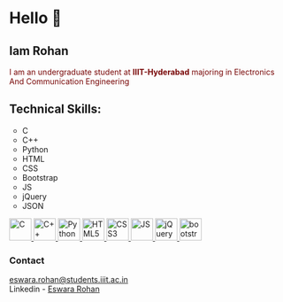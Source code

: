 <!DOCTYPE HTML>

<html>


<h1>Hello 👋 </h1>
<h2> Iam Rohan</h2>

<p> 
    <div style = "color:rgb(121, 8, 8)"> I am an undergraduate student at <b>IIIT-Hyderabad</b> majoring in Electronics And Communication Engineering <br>
    </div>
    
</p>


<h2> Technical Skills: </h2>
 <ul style="list-style-type:circle">
            <li> C </li>
            <li> C++ </li>
            <li> Python </li>
            <li> HTML </li>
            <li> CSS </li>
            <li> Bootstrap </li>
            <li> JS </li>
            <li> jQuery </li>
            <li> JSON </li>
        </ul>
  <p>
<a href="https://www.programiz.com/c-programming" target="_blank">  
<img src="https://cdn.jsdelivr.net/gh/devicons/devicon/icons/c/c-original.svg" alt="C" width="40" height="40"/>
</a>
<a href="https://www.programiz.com/cpp-programming" target="_blank"> 
<img src="https://cdn.jsdelivr.net/gh/devicons/devicon/icons/cplusplus/cplusplus-original.svg" alt="C++" width="40" height="40"/> 
</a>
<a href="https://www.python.org/" target="_blank">
<img src="https://cdn.jsdelivr.net/gh/devicons/devicon/icons/python/python-original.svg" alt="Python" width="40" height="40"/> 
</a>
<a href="https://html.com/" target="_blank">
<img src="https://cdn.jsdelivr.net/gh/devicons/devicon/icons/html5/html5-original.svg" alt="HTML5" width="40" height="40"/> 
</a>
<a href="https://developer.mozilla.org/en-US/docs/Web/CSS" target="_blank">
<img src="https://cdn.jsdelivr.net/gh/devicons/devicon/icons/css3/css3-original.svg" alt="CSS3" width="40" height="40"/> 
</a>
<a href="https://www.javascript.com/" target="_blank">
<img src="https://cdn.jsdelivr.net/gh/devicons/devicon/icons/javascript/javascript-original.svg" alt="JS" width="40" height="40"/> 
</a>
<a href="https://jquery.com/" target="_blank">
<img src="https://avatars.githubusercontent.com/u/70142?s=280&v=4" alt="jQuery" width="40" height="40"/> 
</a>
  <a href="https://getbootstrap.com/" target="_blank">
<img src="https://camo.githubusercontent.com/bec2c92468d081617cb3145a8f3d8103e268bca400f6169c3a68dc66e05c971e/68747470733a2f2f76352e676574626f6f7473747261702e636f6d2f646f63732f352e302f6173736574732f6272616e642f626f6f7473747261702d6c6f676f2d736861646f772e706e67" alt="bootstrap" width="40" height="40"/> 
</a>
    
<h3> Contact </h3>
    <a href="mailto:eswara.rohan@students.iiit.ac.in">eswara.rohan@students.iiit.ac.in</a><br>
    Linkedin - <a href="https://www.linkedin.com/in/eswara-rohan-er2002/">Eswara Rohan</a>

</html>

